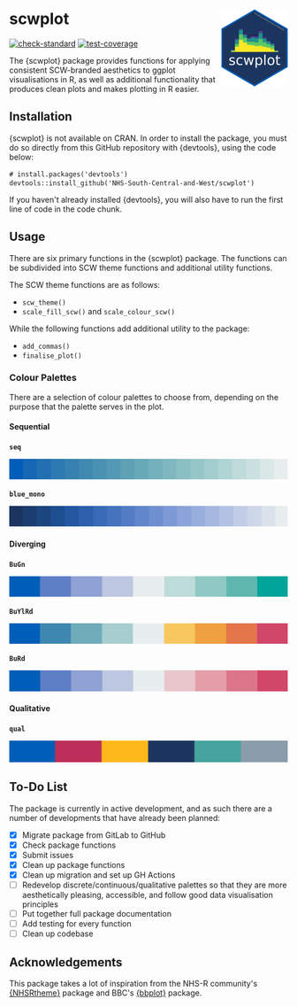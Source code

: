 # scwplot <img src="man/figures/logo.png" align="right" height="139" />

<!-- badges: start -->
[![check-standard](https://github.com/NHS-South-Central-and-West/scwplot/actions/workflows/check-standard.yaml/badge.svg)](https://github.com/NHS-South-Central-and-West/scwplot/actions/workflows/check-standard.yaml)
[![test-coverage](https://github.com/NHS-South-Central-and-West/scwplot/actions/workflows/test-coverage.yaml/badge.svg)](https://github.com/NHS-South-Central-and-West/scwplot/actions/workflows/test-coverage.yaml)
<!-- badges: end -->


The {scwplot} package provides functions for applying consistent SCW-branded aesthetics to ggplot visualisations in R, as well as additional functionality that produces clean plots and makes plotting in R easier.

## Installation

{scwplot} is not available on CRAN. In order to install the package, you must do so directly from this GitHub repository with {devtools}, using the code below:

```{r}
# install.packages('devtools')
devtools::install_github('NHS-South-Central-and-West/scwplot')
```

If you haven't already installed {devtools}, you will also have to run the first line of code in the code chunk.

## Usage

There are six primary functions in the {scwplot} package. The functions can be subdivided into SCW theme functions and additional utility functions.

The SCW theme functions are as follows:

- ```scw_theme()```
- ```scale_fill_scw()``` and ```scale_colour_scw()```

While the following functions add additional utility to the package:

- ```add_commas()```
- ```finalise_plot()```

### Colour Palettes

There are a selection of colour palettes to choose from, depending on the purpose that the palette serves in the plot.

#### Sequential

**`seq`**

![Sequential colour palette](/images/seq.png)

**`blue_mono`**

![Blue monochrome colour palette](/images/blue_mono.png)

#### Diverging

**`BuGn`**

![Diverging colour palette (blue to green)](/images/BuGn.png)

**`BuYlRd`**

![Diverging colour palette (blue, yellow, red)](/images/BuYlRd.png)

**`BuRd`**

![Diverging colour palette (blue to red)](/images/BuRd.png)

#### Qualitative

**`qual`**

![Qualitative colour palette](/images/qual.png)

## To-Do List

The package is currently in active development, and as such there are a number of developments that have already been planned:

- [x] Migrate package from GitLab to GitHub
- [x] Check package functions
- [x] Submit issues
- [x] Clean up package functions
- [x] Clean up migration and set up GH Actions
- [ ] Redevelop discrete/continuous/qualitative palettes so that they are more aesthetically pleasing, accessible, and follow good data visualisation principles
- [ ] Put together full package documentation
- [ ] Add testing for every function
- [ ] Clean up codebase

## Acknowledgements

This package takes a lot of inspiration from the NHS-R community's [{NHSRtheme}](https://github.com/nhs-r-community/NHSRtheme) package and BBC's [{bbplot}](https://github.com/bbc/bbplot) package.
